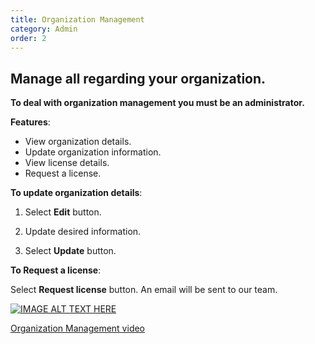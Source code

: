 ```yaml
---
title: Organization Management
category: Admin
order: 2
---
```

 ## Manage all regarding your organization.

 **To deal with organization management you must be an administrator.** 

 **Features**: 

 * View organization details. 
 * Update organization information. 
 * View license details. 
 * Request a license.  

 **To update organization details**: 

 1. Select **Edit** button. 

 2. Update desired information. 

 3. Select **Update** button. 

 **To Request a license**: 

 Select **Request license** button. An email will be sent to our team. 

 [![IMAGE ALT TEXT HERE](http://img.youtube.com/vi/_SOVbq6FUoU/0.jpg)](https://www.youtube.com/watch?v=COkN_8-Y14o)

 [Organization Management video](https://www.youtube.com/watch?v=COkN_8-Y14o)
  